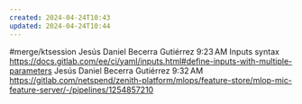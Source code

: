 ```yaml
---
created: 2024-04-24T10:43
updated: 2024-04-24T10:44
---
```

#merge/ktsession
Jesús Daniel Becerra Gutiérrez
9:23 AM
Inputs syntax
https://docs.gitlab.com/ee/ci/yaml/inputs.html#define-inputs-with-multiple-parameters
Jesús Daniel Becerra Gutiérrez
9:32 AM
https://gitlab.com/netspend/zenith-platform/mlops/feature-store/mlop-mic-feature-server/-/pipelines/1254857210